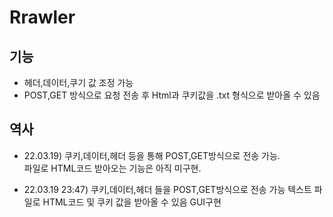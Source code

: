# Rrawler

## 기능
- 헤더,데이터,쿠기 값 조정 가능  
- POST,GET 방식으로 요청 전송 후 Html과 쿠키값을 .txt 형식으로 받아올 수 있음

## 역사
- 22.03.19) 쿠키,데이터,헤더 등을 통해 POST,GET방식으로 전송 가능.   
파일로 HTML코드 받아오는 기능은 아직 미구현.      
   
- 22.03.19 23:47) 쿠키,데이터,헤더 들을 POST,GET방식으로 전송 가능
텍스트 파일로 HTML코드 및 쿠키 값을 받아올 수 있음
GUI구현
